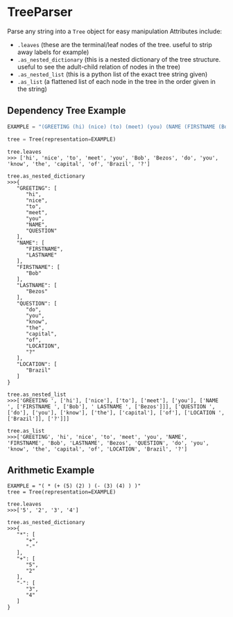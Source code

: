 # TreeParser
Parse any string into a `Tree` object for easy manipulation
Attributes include:
-    `.leaves` (these are the terminal/leaf nodes of the tree. useful to strip away labels for example)
-    `.as_nested_dictionary`  (this is a nested dictionary of the tree structure. useful to see the adult-child relation of nodes in the tree)
-    `.as_nested_list` (this is a python list of the exact tree string given)
-    `.as_list`  (a flattened list of each node in the tree in the order given in the string)
   

## Dependency Tree Example
```python 
EXAMPLE = "(GREETING (hi) (nice) (to) (meet) (you) (NAME (FIRSTNAME (Bob)) (LASTNAME (Bezos))) (QUESTION (do) (you) (know) (the) (capital) (of) (LOCATION (Brazil))(?)))"

tree = Tree(representation=EXAMPLE)
```

```
tree.leaves
>>> ['hi', 'nice', 'to', 'meet', 'you', 'Bob', 'Bezos', 'do', 'you', 'know', 'the', 'capital', 'of', 'Brazil', '?']
```

```
tree.as_nested_dictionary
>>>{
   "GREETING": [
      "hi",
      "nice",
      "to",
      "meet",
      "you",
      "NAME",
      "QUESTION"
   ],
   "NAME": [
      "FIRSTNAME",
      "LASTNAME"
   ],
   "FIRSTNAME": [
      "Bob"
   ],
   "LASTNAME": [
      "Bezos"
   ],
   "QUESTION": [
      "do",
      "you",
      "know",
      "the",
      "capital",
      "of",
      "LOCATION",
      "?"
   ],
   "LOCATION": [
      "Brazil"
   ]
}
```

```
tree.as_nested_list
>>>['GREETING ', ['hi'], ['nice'], ['to'], ['meet'], ['you'], ['NAME ', ['FIRSTNAME ', ['Bob'], ' LASTNAME ', ['Bezos']]], ['QUESTION ', ['do'], ['you'], ['know'], ['the'], ['capital'], ['of'], ['LOCATION ', ['Brazil']], ['?']]]
```

```
tree.as_list
>>>['GREETING', 'hi', 'nice', 'to', 'meet', 'you', 'NAME', 'FIRSTNAME', 'Bob', 'LASTNAME', 'Bezos', 'QUESTION', 'do', 'you', 'know', 'the', 'capital', 'of', 'LOCATION', 'Brazil', '?']
```

## Arithmetic Example
```
EXAMPLE = "( * (+ (5) (2) ) (- (3) (4) ) )"
tree = Tree(representation=EXAMPLE)
```

```
tree.leaves
>>>['5', '2', '3', '4']
```

```
tree.as_nested_dictionary
>>>{
   "*": [
      "+",
      "-"
   ],
   "+": [
      "5",
      "2"
   ],
   "-": [
      "3",
      "4"
   ]
}
```
